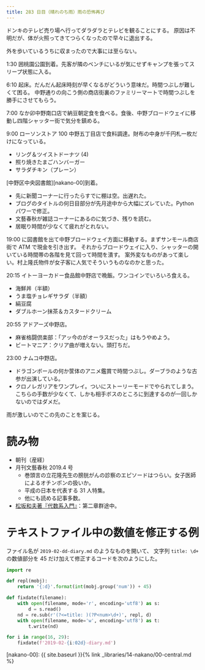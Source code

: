 ```yaml
---
title: 283 日目（晴れのち雨）雨の恐怖再び
---
```


ドンキのテレビ売り場へ行ってダラダラとテレビを観ることにする。
原因は不明だが、体が火照ってきてつらくなったので早々に退出する。

外を歩いているうちに収まったので大事には至らない。

1:30 囲桃園公園到着。先客が隣のベンチにいるが気にせずキャンプを張ってスリープ状態に入る。

6:10 起床。だんだん起床時刻が早くなるがどういう意味だ。時間つぶしが難しくて困る。
中野通りの向こう側の商店街裏のファミリーマートで時間つぶしを勝手にさせてもらう。

7:00 なか卯中野南口店で納豆朝定食を食べる。食後、中野ブロードウェイに移動し四階シャッター街で気分を鎮める。

9:00 ローソンストア 100 中野五丁目店で食料調達。財布の中身が千円札一枚だけになっている。
* リング＆ツイストドーナツ (4)
* 照り焼きたまごハンバーガー
* サラダチキン（プレーン）

[中野区中央図書館][nakano-00]到着。
* 先に新聞コーナーに行ったらすでに棚は空。出遅れた。
* ブログのタイトルの何日目部分が先月途中から大幅にズレていた。Python パワーで修正。
* 文藝春秋が雑誌コーナーにあるのに気づき、残りを読む。
* 居眠り時間が少なくて疲れがとれない。

19:00 に図書館を出て中野ブロードウェイ方面に移動する。まずサンモール商店街で ATM で現金を引き出す。
それからブロードウェイに入り、シャッターの開いている時間帯の各階を見て回って時間を潰す。
案外変なものがあって楽しい。村上隆氏物件が女子客に人気でそういうものなのかと思った。

20:15 イトーヨーカドー食品館中野店で晩飯。ワンコインでいろいろ食える。
* 海鮮丼（半額）
* うま塩チョレギサラダ（半額）
* 絹豆腐
* ダブルホーン抹茶＆カスタードクリーム

20:55 アドアーズ中野店。
* 麻雀格闘倶楽部：「アッ今のがオーラスだった」はもうやめよう。
* ビートマニア：クリア曲が増えない。頭打ちだ。

23:00 ナムコ中野店。
* ドラゴンボールの何か筐体のアニメ鑑賞で時間つぶし。ダーブラのような古参が出演している。
* クロノレガリアをワンプレイ。ついにストーリーモードでやられてしまう。こちらの手数が少なくて、しかも相手ボスのところに到達するのが一回しかないのではダメだ。

雨が激しいのでこの先のことを案じる。

# 読み物

* 朝刊（産経）
* 月刊文藝春秋 2019.4 号
  * 巻頭言の立花隆先生の膀胱がんの診察のエピソードはつらい。女子医師によるオチンポンの扱いか。
  * 平成の日本を代表する 31 人特集。
  * 他にも読める記事多数。
* [松坂和夫著『代数系入門』](https://www.iwanami.co.jp/book/b378349.html)：第二章群途中。

# テキストファイル中の数値を修正する例

ファイル名が `2019-02-dd-diary.md` のようなものを開いて、
文字列 `title: \d+` の数値部分を 45 だけ加えて修正するコードを次のようにした。

```python
import re

def repl(mobj):
    return '{:d}'.format(int(mobj.group('num')) + 45)

def fixdate(filename):
    with open(filename, mode='r', encoding='utf8') as s:
        d = s.read()
    nd = re.sub(r'(?<=title: )(?P<num>\d+)', repl, d)
    with open(filename, mode='w', encoding='utf8') as t:
        t.write(nd)

for i in range(16, 29):
    fixdate(f'2019-02-{i:02d}-diary.md')
```

[nakano-00]: {{ site.baseurl }}{% link _libraries/14-nakano/00-central.md %}
